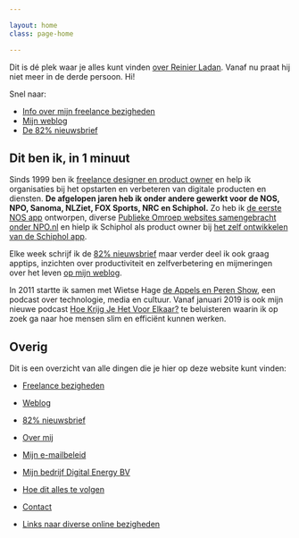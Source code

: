 ```yaml
---

layout: home
class: page-home

---
```


<div class="intro"><p>Dit is dé plek waar je alles kunt vinden <a href="/over">over Reinier Ladan</a>. Vanaf nu praat hij niet meer in de derde persoon. Hi!</p></div>


  <p>Snel naar:</p>
  <ul>
  <li><a href="/freelance">Info over mijn freelance bezigheden</a></li>
    <li><a href="/blog">Mijn weblog</a></li>
    <li><a href="/82procent-nieuwsbrief">De 82% nieuwsbrief</a></li>
  </ul>

## Dit ben ik, in 1 minuut

Sinds 1999 ben ik [freelance designer en product owner](/freelance) en help ik organisaties bij het opstarten en verbeteren van digitale producten en diensten. **De afgelopen jaren heb ik onder andere gewerkt voor de NOS, NPO, Sanoma, NLZiet, FOX Sports, NRC en Schiphol.** Zo heb ik [de eerste NOS app](/projecten/nos-app) ontworpen, diverse [Publieke Omroep websites samengebracht onder NPO.nl](/projecten/npo-website) en hielp ik Schiphol als product owner bij [het zelf ontwikkelen van de Schiphol app](/projecten/schiphol-app).

Elke week schrijf ik de [82% nieuwsbrief](/82procent-nieuwsbrief/) maar verder deel ik ook graag apptips, inzichten over productiviteit en zelfverbetering en mijmeringen over het leven [op mijn weblog](/blog).

In 2011 startte ik samen met Wietse Hage [de Appels en Peren Show](https://appelsenperenshow.nl), een podcast over technologie, media en cultuur. Vanaf januari 2019 is ook mijn nieuwe podcast [Hoe Krijg Je Het Voor Elkaar?](https://hoekrijgjehetvoorelkaar.nl) te beluisteren waarin ik op zoek ga naar hoe mensen slim en efficiënt kunnen werken.

## Overig

Dit is een overzicht van alle dingen die je hier op deze website kunt vinden:

- [Freelance bezigheden](/freelance)
- [Weblog](/blog)
- [82% nieuwsbrief](/82procent-nieuwsbrief)
- [Over mij](/over)
- [Mijn e-mailbeleid](/emailbeleid)
- [Mijn bedrijf Digital Energy BV](/digital-energy-bv)
- [Hoe dit alles te volgen](/hoe-te-volgen)
- [Contact](/contact)

- [Links naar diverse online bezigheden](/links)
